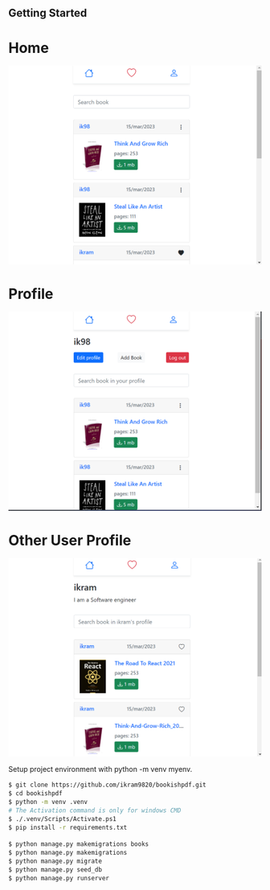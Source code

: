 ## Getting Started
# Home
![Default Home View](./screenshot/bookish.png?raw=true "Title")
# Profile
![Default Home View](./screenshot/profile.png?raw=true "Title")
# Other User Profile
![Default Home View](./screenshot/user.png?raw=true "Title")

Setup project environment with python -m venv myenv.

```bash
$ git clone https://github.com/ikram9820/bookishpdf.git
$ cd bookishpdf
$ python -m venv .venv
# The Activation command is only for windows CMD
$ ./.venv/Scripts/Activate.ps1
$ pip install -r requirements.txt

$ python manage.py makemigrations books
$ python manage.py makemigrations
$ python manage.py migrate
$ python manage.py seed_db
$ python manage.py runserver
```
